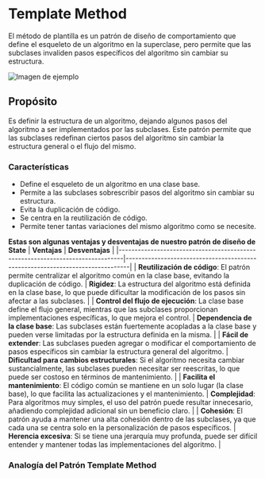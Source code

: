 # Template Method
El método de plantilla es un patrón de diseño de comportamiento que define el esqueleto de un algoritmo en la superclase, pero permite que las subclases invaliden pasos específicos del algoritmo sin cambiar su estructura.

![Imagen de ejemplo](https://encrypted-tbn0.gstatic.com/images?q=tbn:ANd9GcSqzyPYpS_0ak2J90KiD7rJGi2-t2jsoUsRZ-8uvntd6robHzIfWN4RBJfcsOyEyoBOLxI&usqp=CAU)

## Propósito
Es definir la estructura de un algoritmo, dejando algunos pasos del algoritmo a ser implementados por las subclases. Este patrón permite que las subclases redefinan ciertos pasos del algoritmo sin cambiar la estructura general o el flujo del mismo.

### Características
  - Define el esqueleto de un algoritmo en una clase base.
  - Permite a las subclases sobrescribir pasos del algoritmo sin cambiar su estructura.
  - Evita la duplicación de código.
  - Se centra en la reutilización de código.
  - Permite tener tantas variaciones del mismo algoritmo como se necesite.

**Estas son algunas ventajas y desventajas de nuestro patrón de diseño de State**
| **Ventajas**                                                                 | **Desventajas**                                                              |
|-------------------------------------------------------------------------------|-------------------------------------------------------------------------------|
| **Reutilización de código**: El patrón permite centralizar el algoritmo común en la clase base, evitando la duplicación de código. | **Rigidez**: La estructura del algoritmo está definida en la clase base, lo que puede dificultar la modificación de los pasos sin afectar a las subclases. |
| **Control del flujo de ejecución**: La clase base define el flujo general, mientras que las subclases proporcionan implementaciones específicas, lo que mejora el control. | **Dependencia de la clase base**: Las subclases están fuertemente acopladas a la clase base y pueden verse limitadas por la estructura definida en la misma. |
| **Fácil de extender**: Las subclases pueden agregar o modificar el comportamiento de pasos específicos sin cambiar la estructura general del algoritmo. | **Dificultad para cambios estructurales**: Si el algoritmo necesita cambiar sustancialmente, las subclases pueden necesitar ser reescritas, lo que puede ser costoso en términos de mantenimiento. |
| **Facilita el mantenimiento**: El código común se mantiene en un solo lugar (la clase base), lo que facilita las actualizaciones y el mantenimiento. | **Complejidad**: Para algoritmos muy simples, el uso del patrón puede resultar innecesario, añadiendo complejidad adicional sin un beneficio claro. |
| **Cohesión**: El patrón ayuda a mantener una alta cohesión dentro de las subclases, ya que cada una se centra solo en la personalización de pasos específicos. | **Herencia excesiva**: Si se tiene una jerarquía muy profunda, puede ser difícil entender y mantener todas las implementaciones del algoritmo. |

### Analogía del Patrón Template Method

